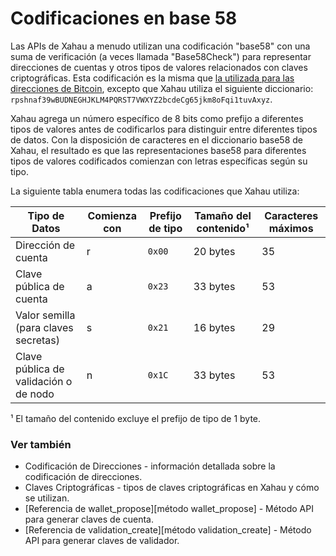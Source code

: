 # Codificaciones en base 58

Las APIs de Xahau a menudo utilizan una codificación "base58" con una suma de verificación (a veces llamada "Base58Check") para representar direcciones de cuentas y otros tipos de valores relacionados con claves criptográficas. Esta codificación es la misma que [la utilizada para las direcciones de Bitcoin](https://en.bitcoin.it/wiki/Base58Check\_encoding), excepto que Xahau utiliza el siguiente diccionario: `rpshnaf39wBUDNEGHJKLM4PQRST7VWXYZ2bcdeCg65jkm8oFqi1tuvAxyz`.

Xahau agrega un número específico de 8 bits como prefijo a diferentes tipos de valores antes de codificarlos para distinguir entre diferentes tipos de datos. Con la disposición de caracteres en el diccionario base58 de Xahau, el resultado es que las representaciones base58 para diferentes tipos de valores codificados comienzan con letras específicas según su tipo.

La siguiente tabla enumera todas las codificaciones que Xahau utiliza:

| Tipo de Datos                               | Comienza con | Prefijo de tipo | Tamaño del contenido¹ | Caracteres máximos |
| ---------------------------------------- | ----------- | ----------- | ------------- | ------------------ |
| Dirección de cuenta                          | r           | `0x00`      | 20 bytes      | 35                 |
| Clave pública de cuenta                       | a           | `0x23`      | 33 bytes      | 53                 |
| Valor semilla (para claves secretas)             | s           | `0x21`      | 16 bytes      | 29                 |
| Clave pública de validación o de nodo | n           | `0x1C`      | 33 bytes      | 53                 |

¹ El tamaño del contenido excluye el prefijo de tipo de 1 byte.

### Ver también

* Codificación de Direcciones - información detallada sobre la codificación de direcciones.
* Claves Criptográficas - tipos de claves criptográficas en Xahau y cómo se utilizan.
* [Referencia de wallet_propose][método wallet_propose] - Método API para generar claves de cuenta.
* [Referencia de validation_create][método validation_create] - Método API para generar claves de validador.
